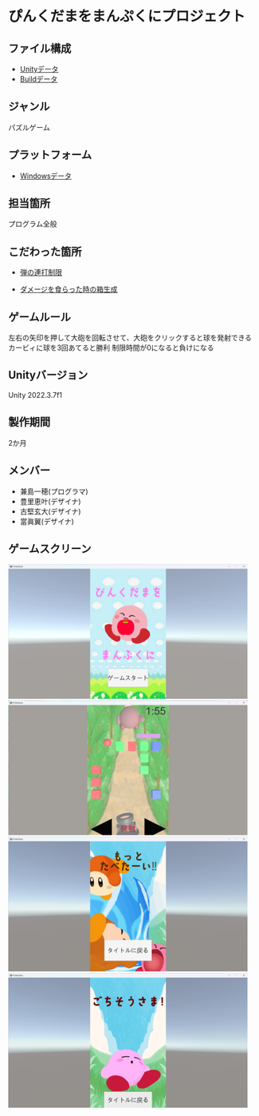 # ぴんくだまをまんぷくにプロジェクト

## ファイル構成

* [Unityデータ](https://github.com/c23005/Pinkudama/tree/main/ProjectData/Pinnkudama)
* [Buildデータ](https://github.com/c23005/Pinkudama/tree/main/BuildData/Pinkudama)

## ジャンル

パズルゲーム

## プラットフォーム

* [Windowsデータ](https://github.com/c23005/Pinkudama/tree/main/BuildData/Pinkudama)

## 担当箇所

プログラム全般

## こだわった箇所

* [弾の連打制限](https://github.com/c23005/Pinkudama/blob/main/ProjectData/Pinnkudama/Assets/Scripts/ShotScripts.cs)

* [ダメージを食らった時の箱生成](https://github.com/c23005/Pinkudama/blob/main/ProjectData/Pinnkudama/Assets/Scripts/KaabilScript.cs)

## ゲームルール

左右の矢印を押して大砲を回転させて、大砲をクリックすると球を発射できる
カービィに球を3回あてると勝利
制限時間が0になると負けになる

## Unityバージョン

Unity 2022.3.7f1

## 製作期間

2か月

## メンバー

* 兼島一穂(プログラマ)
* 豊里恵叶(デザイナ)
* 古堅玄大(デザイナ)
* 當眞翼(デザイナ)

## ゲームスクリーン

<img src="https://github.com/c23005/Pinkudama/blob/main/ScreenShot/Title.png" width="480px">
<img src="https://github.com/c23005/Pinkudama/blob/main/ScreenShot/Play2.png" width="480px">
<img src="https://github.com/c23005/Pinkudama/blob/main/ScreenShot/Result_Win.png" width="480px">
<img src="https://github.com/c23005/Pinkudama/blob/main/ScreenShot/Result_Lose.png" width="480px">
